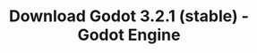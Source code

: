 ---
# Generated by /tools/generators/src/download_archive_generator !!! do not edit by hand !!!
title: 'Download Godot 3.2.1 (stable) - Godot Engine'
type: 'download/archive'
name: '3.2.1'
flavor: 'stable'
release_date: '2020-03-10T03:00:00-00:00'
release_notes: 'article/maintenance-release-godot-3-2-1/'
primaryPlatforms:
  - 'android.apk'
  - 'linux.64'
  - 'macos.universal'
  - 'windows.64'
  - 'linux_server.headless.64'
  - 'web'
  - 'templates'
links:
  android.apk:
    name: 'android.apk'
    title: 'Android'
    caption: 'APK Universal (ARM64 + ARMv7 + x86_64 + x86)'
    tags:
      - 'APK download'
      - 'ARM64/v7'
      - 'x86 (64 & 32 bit)'
    hosts:
      github_builds:
        regular: 'https://github.com/godotengine/godot-builds/releases/download/3.2.1-stable/Godot_v3.2.1-stable_android_editor.apk'
        mono: '#'
      github:
        regular: 'https://github.com/godotengine/godot/releases/download/3.2.1-stable/Godot_v3.2.1-stable_android_editor.apk'
        mono: '#'
  linux.64:
    name: 'linux.64'
    title: 'Linux'
    caption: 'Padrão (x86_64)'
    tags:
      - '64 bit'
    hosts:
      github_builds:
        regular: 'https://github.com/godotengine/godot-builds/releases/download/3.2.1-stable/Godot_v3.2.1-stable_x11.64.zip'
        mono: 'https://github.com/godotengine/godot-builds/releases/download/3.2.1-stable/Godot_v3.2.1-stable_mono_x11_64.zip'
      github:
        regular: 'https://github.com/godotengine/godot/releases/download/3.2.1-stable/Godot_v3.2.1-stable_x11.64.zip'
        mono: 'https://github.com/godotengine/godot/releases/download/3.2.1-stable/Godot_v3.2.1-stable_mono_x11_64.zip'
  macos.universal:
    name: 'macos.universal'
    title: 'macOS'
    caption: 'Universal (x86_64 + Silício da Apple)'
    tags:
      - 'Intel/Apple Silicon'
      - '64 bit'
    hosts:
      github_builds:
        regular: 'https://github.com/godotengine/godot-builds/releases/download/3.2.1-stable/Godot_v3.2.1-stable_osx.universal.zip'
        mono: 'https://github.com/godotengine/godot-builds/releases/download/3.2.1-stable/Godot_v3.2.1-stable_mono_osx.universal.zip'
      github:
        regular: 'https://github.com/godotengine/godot/releases/download/3.2.1-stable/Godot_v3.2.1-stable_osx.universal.zip'
        mono: 'https://github.com/godotengine/godot/releases/download/3.2.1-stable/Godot_v3.2.1-stable_mono_osx.universal.zip'
  windows.64:
    name: 'windows.64'
    title: 'Windows'
    caption: 'Padrão (x86_64)'
    tags:
      - '64 bit'
    hosts:
      github_builds:
        regular: 'https://github.com/godotengine/godot-builds/releases/download/3.2.1-stable/Godot_v3.2.1-stable_win64.exe.zip'
        mono: 'https://github.com/godotengine/godot-builds/releases/download/3.2.1-stable/Godot_v3.2.1-stable_mono_win64.zip'
      github:
        regular: 'https://github.com/godotengine/godot/releases/download/3.2.1-stable/Godot_v3.2.1-stable_win64.exe.zip'
        mono: 'https://github.com/godotengine/godot/releases/download/3.2.1-stable/Godot_v3.2.1-stable_mono_win64.zip'
  linux_server.headless.64:
    name: 'linux_server.headless.64'
    title: 'Linux Server'
    caption: 'Headless (x86_64)'
    tags:
      - '64 bit'
      - 'Headless'
    hosts:
      github_builds:
        regular: 'https://github.com/godotengine/godot-builds/releases/download/3.2.1-stable/Godot_v3.2.1-stable_linux_headless.64.zip'
        mono: 'https://github.com/godotengine/godot-builds/releases/download/3.2.1-stable/Godot_v3.2.1-stable_mono_linux_headless_64.zip'
      github:
        regular: 'https://github.com/godotengine/godot/releases/download/3.2.1-stable/Godot_v3.2.1-stable_linux_headless.64.zip'
        mono: 'https://github.com/godotengine/godot/releases/download/3.2.1-stable/Godot_v3.2.1-stable_mono_linux_headless_64.zip'
  web:
    name: 'web'
    title: 'Editor Web'
    caption: ''
    tags:
      - 'Self-hosted'
      - 'Cross-platform'
    hosts:
      github_builds:
        regular: 'https://github.com/godotengine/godot-builds/releases/download/3.2.1-stable/Godot_v3.2.1-stable_web_editor.zip'
        mono: '#'
      github:
        regular: 'https://github.com/godotengine/godot/releases/download/3.2.1-stable/Godot_v3.2.1-stable_web_editor.zip'
        mono: '#'
  linux.32:
    name: 'linux.32'
    title: 'Linux'
    caption: 'Padrão (x86)'
    tags:
      - '32 bit'
    hosts:
      github_builds:
        regular: 'https://github.com/godotengine/godot-builds/releases/download/3.2.1-stable/Godot_v3.2.1-stable_x11.32.zip'
        mono: 'https://github.com/godotengine/godot-builds/releases/download/3.2.1-stable/Godot_v3.2.1-stable_mono_x11_32.zip'
      github:
        regular: 'https://github.com/godotengine/godot/releases/download/3.2.1-stable/Godot_v3.2.1-stable_x11.32.zip'
        mono: 'https://github.com/godotengine/godot/releases/download/3.2.1-stable/Godot_v3.2.1-stable_mono_x11_32.zip'
  windows.32:
    name: 'windows.32'
    title: 'Windows'
    caption: 'Padrão (x86)'
    tags:
      - '32 bit'
    hosts:
      github_builds:
        regular: 'https://github.com/godotengine/godot-builds/releases/download/3.2.1-stable/Godot_v3.2.1-stable_win32.exe.zip'
        mono: 'https://github.com/godotengine/godot-builds/releases/download/3.2.1-stable/Godot_v3.2.1-stable_mono_win32.zip'
      github:
        regular: 'https://github.com/godotengine/godot/releases/download/3.2.1-stable/Godot_v3.2.1-stable_win32.exe.zip'
        mono: 'https://github.com/godotengine/godot/releases/download/3.2.1-stable/Godot_v3.2.1-stable_mono_win32.zip'
  linux_server.64:
    name: 'linux_server.64'
    title: 'Servidor Linux'
    caption: 'Padrão (x86_64)'
    tags:
      - '64 bit'
    hosts:
      github_builds:
        regular: 'https://github.com/godotengine/godot-builds/releases/download/3.2.1-stable/Godot_v3.2.1-stable_linux_server.64.zip'
        mono: 'https://github.com/godotengine/godot-builds/releases/download/3.2.1-stable/Godot_v3.2.1-stable_mono_linux_server_64.zip'
      github:
        regular: 'https://github.com/godotengine/godot/releases/download/3.2.1-stable/Godot_v3.2.1-stable_linux_server.64.zip'
        mono: 'https://github.com/godotengine/godot/releases/download/3.2.1-stable/Godot_v3.2.1-stable_mono_linux_server_64.zip'
  aar_library:
    name: 'aar_library'
    title: 'Biblioteca de AAR'
    caption: ''
    tags:
      - 'Android plugins'
      - 'Java'
      - 'Kotlin'
    hosts:
      github_builds:
        regular: 'https://github.com/godotengine/godot-builds/releases/download/3.2.1-stable/godot-lib.3.2.1.stable.release.aar'
        mono: 'https://github.com/godotengine/godot-builds/releases/download/3.2.1-stable/godot-lib.3.2.1.stable.mono.release.aar'
      github:
        regular: 'https://github.com/godotengine/godot/releases/download/3.2.1-stable/godot-lib.3.2.1.stable.release.aar'
        mono: 'https://github.com/godotengine/godot/releases/download/3.2.1-stable/godot-lib.3.2.1.stable.mono.release.aar'
  templates:
    name: 'templates'
    title: 'Modelos de exportação'
    caption: ''
    tags:
      - 'Utilizado para exportar os seus jogos para todas as plataformas suportadas'
    hosts:
      github_builds:
        regular: 'https://github.com/godotengine/godot-builds/releases/download/3.2.1-stable/Godot_v3.2.1-stable_export_templates.tpz'
        mono: 'https://github.com/godotengine/godot-builds/releases/download/3.2.1-stable/Godot_v3.2.1-stable_mono_export_templates.tpz'
      github:
        regular: 'https://github.com/godotengine/godot/releases/download/3.2.1-stable/Godot_v3.2.1-stable_export_templates.tpz'
        mono: 'https://github.com/godotengine/godot/releases/download/3.2.1-stable/Godot_v3.2.1-stable_mono_export_templates.tpz'
---